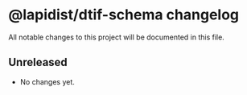 # @lapidist/dtif-schema changelog

All notable changes to this project will be documented in this file.

## Unreleased

- No changes yet.
